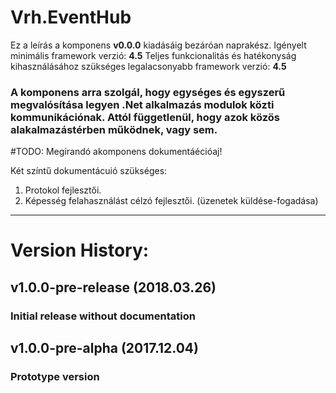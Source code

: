 ﻿ # Vrh.EventHub
Ez a leírás a komponens **v0.0.0** kiadásáig bezáróan naprakész.
Igényelt minimális framework verzió: **4.5**
Teljes funkcionalitás és hatékonyság kihasználásához szükséges legalacsonyabb framework verzió: **4.5**
### A komponens arra szolgál, hogy egységes és egyszerű megvalósítása legyen .Net alkalmazás modulok közti kommunikációnak. Attól függetlenül, hogy azok  közös alakalmazástérben működnek, vagy sem.

#TODO: Megírandó  akomponens dokumentáécióaj!

Két színtű dokumentácuió szükséges: 
1. Protokol fejlesztői.
2. Képesség felahasználást célzó fejlesztői. (üzenetek küldése-fogadása) 

<hr></hr>

# Version History:

## v1.0.0-pre-release (2018.03.26)
### Initial release without documentation

## v1.0.0-pre-alpha (2017.12.04)
### Prototype version
